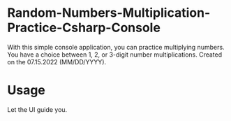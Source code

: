 # Random-Numbers-Multiplication-Practice-Csharp-Console
With this simple console application, you can practice multiplying numbers. You have a choice between 1, 2, or 3-digit number multiplications. Created on the 07.15.2022 (MM/DD/YYYY).

# Usage
Let the UI guide you.
